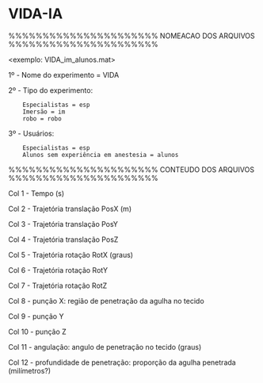 # VIDA-IA
%%%%%%%%%%%%%%%%%%%%%%
NOMEACAO DOS ARQUIVOS
%%%%%%%%%%%%%%%%%%%%%%

<exemplo: VIDA_im_alunos.mat>

 1º - Nome do experimento = VIDA
 
 2º - Tipo do experimento:
	
        Especialistas = esp
        Imersão = im
        robo = robo
      
3º - Usuários:

        Especialistas = esp
        Alunos sem experiência em anestesia = alunos
        
%%%%%%%%%%%%%%%%%%%%%%
 CONTEUDO DOS ARQUIVOS
%%%%%%%%%%%%%%%%%%%%%%

Col 1 - Tempo (s)

Col 2 - Trajetória translação PosX (m)

Col 3 - Trajetória translação PosY

Col 4 - Trajetória translação PosZ

Col 5 - Trajetória rotação RotX (graus)

Col 6 - Trajetória rotação RotY

Col 7 - Trajetória rotação RotZ

Col 8 - punção X: região de penetração da agulha no tecido

Col 9 - punção Y

Col 10 - punção Z

Col 11 -  angulação: angulo de penetração no tecido (graus)

Col 12 - profundidade de penetração: proporção da agulha penetrada (milímetros?)
